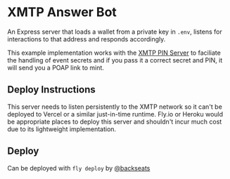 # XMTP Answer Bot

An Express server that loads a wallet from a private key in `.env`,  listens for interactions to that address and responds accordingly.

This example implementation works with the [XMTP PIN Server](https://github.com/backseats/xmtp-pin-server) to faciliate the handling of event secrets and if you pass it a correct secret and PIN, it will send you a POAP link to mint.

## Deploy Instructions

This server needs to listen persistently to the XMTP network so it can't be deployed to Vercel or a similar just-in-time runtime. Fly.io or Heroku would be appropriate places to deploy this server and shouldn't incur much cost due to its lightweight implementation.

## Deploy

Can be deployed with `fly deploy` by [@backseats](https://twitter.com/backseats_eth)
